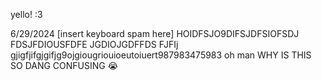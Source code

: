 yello! :3

6/29/2024
[insert keyboard spam here]
HOIDFSJO9DIFSJDFSIOFSDJ
FDSJFDIOUSFDFE
JGDIOJGDFFDS
FJFIj
gjigfjifgjgifjg9ojgiougriouioeutoiuert987983475983
oh man WHY IS THIS SO DANG CONFUSING 😭
